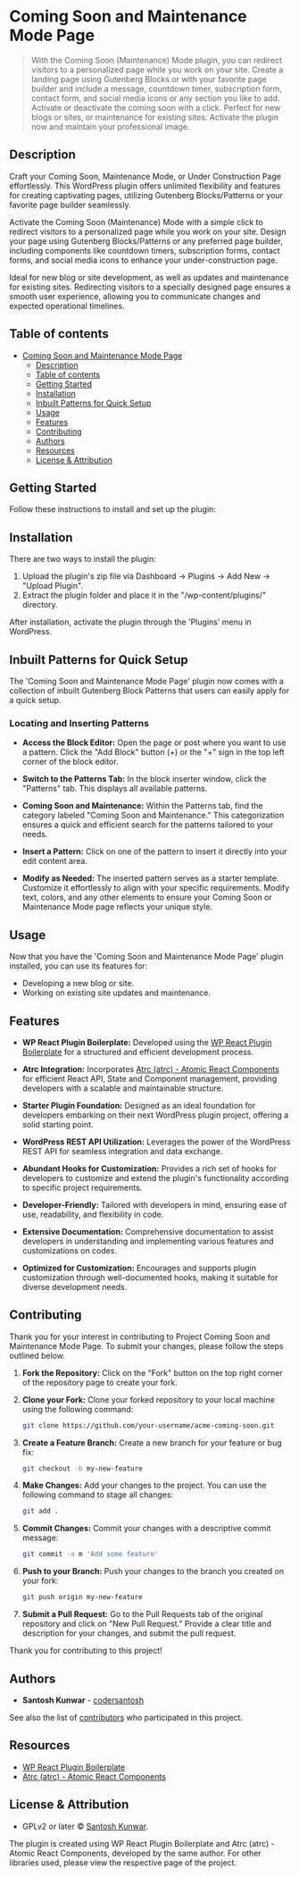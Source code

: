 # Coming Soon and Maintenance Mode Page

> With the Coming Soon (Maintenance) Mode plugin, you can redirect visitors to a personalized page while you work on your site. Create a landing page using Gutenberg Blocks or with your favorite page builder and include a message, countdown timer, subscription form, contact form, and social media icons or any section you like to add. Activate or deactivate the coming soon with a click. Perfect for new blogs or sites, or maintenance for existing sites. Activate the plugin now and maintain your professional image.

## Description

Craft your Coming Soon, Maintenance Mode, or Under Construction Page effortlessly. This WordPress plugin offers unlimited flexibility and features for creating captivating pages, utilizing Gutenberg Blocks/Patterns or your favorite page builder seamlessly.

Activate the Coming Soon (Maintenance) Mode with a simple click to redirect visitors to a personalized page while you work on your site. Design your page using Gutenberg Blocks/Patterns or any preferred page builder, including components like countdown timers, subscription forms, contact forms, and social media icons to enhance your under-construction page.

Ideal for new blog or site development, as well as updates and maintenance for existing sites. Redirecting visitors to a specially designed page ensures a smooth user experience, allowing you to communicate changes and expected operational timelines.

## Table of contents

- [Coming Soon and Maintenance Mode Page](#coming-soon-and-maintenance-mode-page)
  - [Description](#description)
  - [Table of contents](#table-of-contents)
  - [Getting Started](#getting-started)
  - [Installation](#installation)
  - [Inbuilt Patterns for Quick Setup](#inbuilt-patterns-for-quick-setup)
  - [Usage](#usage)
  - [Features](#features)
  - [Contributing](#contributing)
  - [Authors](#authors)
  - [Resources](#resources)
  - [License & Attribution](#license--attribution)

## Getting Started

Follow these instructions to install and set up the plugin:

## Installation

There are two ways to install the plugin:

1. Upload the plugin's zip file via Dashboard -> Plugins -> Add New -> "Upload Plugin".
2. Extract the plugin folder and place it in the "/wp-content/plugins/" directory.

After installation, activate the plugin through the 'Plugins' menu in WordPress.

## Inbuilt Patterns for Quick Setup

The 'Coming Soon and Maintenance Mode Page' plugin now comes with a collection of inbuilt Gutenberg Block Patterns that users can easily apply for a quick setup.

### Locating and Inserting Patterns

- **Access the Block Editor:** Open the page or post where you want to use a pattern. Click the "Add Block" button (+) or the "+" sign in the top left corner of the block editor.

- **Switch to the Patterns Tab:** In the block inserter window, click the "Patterns" tab. This displays all available patterns.

- **Coming Soon and Maintenance:** Within the Patterns tab, find the category labeled "Coming Soon and Maintenance." This categorization ensures a quick and efficient search for the patterns tailored to your needs.

- **Insert a Pattern:** Click on one of the pattern to insert it directly into your edit content area. 

- **Modify as Needed:** The inserted pattern serves as a starter template. Customize it effortlessly to align with your specific requirements. Modify text, colors, and any other elements to ensure your Coming Soon or Maintenance Mode page reflects your unique style.

## Usage

Now that you have the 'Coming Soon and Maintenance Mode Page' plugin installed, you can use its features for:

- Developing a new blog or site.
- Working on existing site updates and maintenance.

## Features

- **WP React Plugin Boilerplate:** Developed using the [WP React Plugin Boilerplate](https://github.com/codersantosh/wp-react-plugin-boilerplate) for a structured and efficient development process.

- **Atrc Integration:** Incorporates [Atrc (atrc) - Atomic React Components](https://www.npmjs.com/package/atrc) for efficient React API, State and Component management, providing developers with a scalable and maintainable structure.

- **Starter Plugin Foundation:** Designed as an ideal foundation for developers embarking on their next WordPress plugin project, offering a solid starting point.

- **WordPress REST API Utilization:** Leverages the power of the WordPress REST API for seamless integration and data exchange.

- **Abundant Hooks for Customization:** Provides a rich set of hooks for developers to customize and extend the plugin's functionality according to specific project requirements.

- **Developer-Friendly:** Tailored with developers in mind, ensuring ease of use, readability, and flexibility in code.

- **Extensive Documentation:** Comprehensive documentation to assist developers in understanding and implementing various features and customizations on codes.

- **Optimized for Customization:** Encourages and supports plugin customization through well-documented hooks, making it suitable for diverse development needs.

## Contributing

Thank you for your interest in contributing to Project Coming Soon and Maintenance Mode Page. To submit your changes, please follow the steps outlined below.

1. **Fork the Repository:** Click on the "Fork" button on the top right corner of the repository page to create your fork.

2. **Clone your Fork:** Clone your forked repository to your local machine using the following command:

   ```sh
   git clone https://github.com/your-username/acme-coming-soon.git
   ```

3. **Create a Feature Branch:** Create a new branch for your feature or bug fix:
   ```sh
   git checkout -b my-new-feature
   ```
4. **Make Changes:** Add your changes to the project. You can use the following command to stage all changes:

   ```sh
   git add .
   ```

5. **Commit Changes:** Commit your changes with a descriptive commit message:

   ```sh
   git commit -a m 'Add some feature'
   ```

6. **Push to your Branch:** Push your changes to the branch you created on your fork:
   ```sh
   git push origin my-new-feature
   ```
7. **Submit a Pull Request:** Go to the Pull Requests tab of the original repository and click on "New Pull Request." Provide a clear title and description for your changes, and submit the pull request.

Thank you for contributing to this project!

## Authors

- **Santosh Kunwar** - [codersantosh](https://twitter.com/codersantosh)

See also the list of [contributors](https://github.com/codersantosh/acme-coming-soon/graphs/contributors) who participated in this project.

## Resources

- [WP React Plugin Boilerplate](https://github.com/codersantosh/wp-react-plugin-boilerplate)
- [Atrc (atrc) - Atomic React Components](https://www.npmjs.com/package/atrc)

## License & Attribution

- GPLv2 or later © [Santosh Kunwar](https://twitter.com/codersantosh).

The plugin is created using WP React Plugin Boilerplate and Atrc (atrc) - Atomic React Components, developed by the same author. For other libraries used, please view the respective page of the project.
